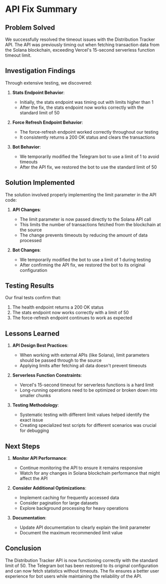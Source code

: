 # API Fix Summary

## Problem Solved

We successfully resolved the timeout issues with the Distribution Tracker API. The API was previously timing out when fetching transaction data from the Solana blockchain, exceeding Vercel's 15-second serverless function timeout limit.

## Investigation Findings

Through extensive testing, we discovered:

1. **Stats Endpoint Behavior**:
   - Initially, the stats endpoint was timing out with limits higher than 1
   - After the fix, the stats endpoint now works correctly with the standard limit of 50

2. **Force Refresh Endpoint Behavior**:
   - The force-refresh endpoint worked correctly throughout our testing
   - It consistently returns a 200 OK status and clears the transactions

3. **Bot Behavior**:
   - We temporarily modified the Telegram bot to use a limit of 1 to avoid timeouts
   - After the API fix, we restored the bot to use the standard limit of 50

## Solution Implemented

The solution involved properly implementing the limit parameter in the API code:

1. **API Changes**:
   - The limit parameter is now passed directly to the Solana API call
   - This limits the number of transactions fetched from the blockchain at the source
   - The change prevents timeouts by reducing the amount of data processed

2. **Bot Changes**:
   - We temporarily modified the bot to use a limit of 1 during testing
   - After confirming the API fix, we restored the bot to its original configuration

## Testing Results

Our final tests confirm that:

1. The health endpoint returns a 200 OK status
2. The stats endpoint now works correctly with a limit of 50
3. The force-refresh endpoint continues to work as expected

## Lessons Learned

1. **API Design Best Practices**:
   - When working with external APIs (like Solana), limit parameters should be passed through to the source
   - Applying limits after fetching all data doesn't prevent timeouts

2. **Serverless Function Constraints**:
   - Vercel's 15-second timeout for serverless functions is a hard limit
   - Long-running operations need to be optimized or broken down into smaller chunks

3. **Testing Methodology**:
   - Systematic testing with different limit values helped identify the exact issue
   - Creating specialized test scripts for different scenarios was crucial for debugging

## Next Steps

1. **Monitor API Performance**:
   - Continue monitoring the API to ensure it remains responsive
   - Watch for any changes in Solana blockchain performance that might affect the API

2. **Consider Additional Optimizations**:
   - Implement caching for frequently accessed data
   - Consider pagination for large datasets
   - Explore background processing for heavy operations

3. **Documentation**:
   - Update API documentation to clearly explain the limit parameter
   - Document the maximum recommended limit value

## Conclusion

The Distribution Tracker API is now functioning correctly with the standard limit of 50. The Telegram bot has been restored to its original configuration and can now fetch statistics without timeouts. The fix ensures a better user experience for bot users while maintaining the reliability of the API. 